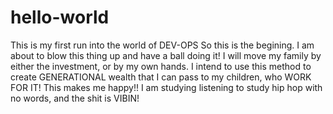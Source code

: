 # hello-world
This is my first run into the world of DEV-OPS
So this is the begining. I am about to blow this thing up and have a ball doing it!
I will move my family by either the investment, or by my own hands. 
I intend to use this method to create GENERATIONAL wealth that I can pass to my children, who WORK FOR IT!
This makes me happy!!
I am studying listening to study hip hop with no words, and the shit is VIBIN!
